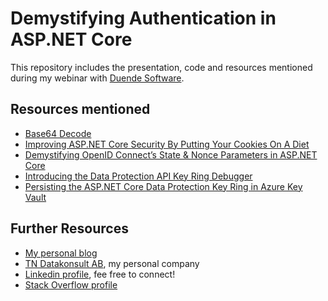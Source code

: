 # Demystifying Authentication in ASP.NET Core
This repository includes the presentation, code and resources mentioned during my webinar with <a href="https://duendesoftware.com" target="_blank">Duende Software</a>. 

## Resources mentioned
* <a href="https://www.base64decode.org/" target="_blank">Base64 Decode</a>
* <a href="https://nestenius.se/net/improving-asp-net-core-security-by-putting-your-cookies-on-a-diet/" target="_blank">Improving ASP.NET Core Security By Putting Your Cookies On A Diet</a>
* <a href="https://nestenius.se/net/demystifying-openid-connects-state-and-nonce-parameters-in-asp-net-core/" target="_blank">Demystifying OpenID Connect’s State & Nonce Parameters in ASP.NET Core</a>
* <a href="https://nestenius.se/net/introducing-the-data-protection-api-key-ring-debugger/" target="_blank">Introducing the Data Protection API Key Ring Debugger</a>
* <a href="https://nestenius.se/net/persisting-the-asp-net-core-data-protection-key-ring-in-azure-key-vault/" target="_blank">Persisting the ASP.NET Core Data Protection Key Ring in Azure Key Vault</a>
 


## Further Resources
* <a href="https://nestenius.se/" target="_blank">My personal blog</a>
* <a href="https://tn-data.se/" target="_blank">TN Datakonsult AB</a>, my personal company
* <a href="https://www.linkedin.com/in/torenestenius/" target="_blank">Linkedin profile</a>, fee free to connect!
* <a href="https://stackoverflow.com/users/68490/tore-nestenius" target="_blank">Stack Overflow profile</a>

 